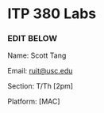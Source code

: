 # ITP 380 Labs #

### EDIT BELOW ###
Name: Scott Tang

Email: ruit@usc.edu

Section: T/Th [2pm]

Platform: [MAC]
